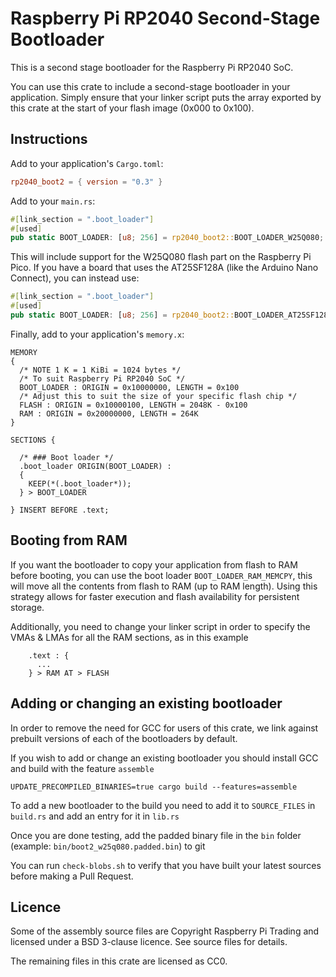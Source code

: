# Raspberry Pi RP2040 Second-Stage Bootloader

This is a second stage bootloader for the Raspberry Pi RP2040 SoC.

You can use this crate to include a second-stage bootloader in your application. Simply ensure that your linker script 
puts the array exported by this crate at the start of your flash image (0x000 to 0x100).

## Instructions

Add to your application's `Cargo.toml`:

```toml
rp2040_boot2 = { version = "0.3" }
```

Add to your `main.rs`:

```rust
#[link_section = ".boot_loader"]
#[used]
pub static BOOT_LOADER: [u8; 256] = rp2040_boot2::BOOT_LOADER_W25Q080;
```

This will include support for the W25Q080 flash part on the Raspberry Pi Pico. If you have a board that uses the AT25SF128A (like the Arduino Nano Connect), you can instead use:

```rust
#[link_section = ".boot_loader"]
#[used]
pub static BOOT_LOADER: [u8; 256] = rp2040_boot2::BOOT_LOADER_AT25SF128A;
```

Finally, add to your application's `memory.x`:

```
MEMORY
{
  /* NOTE 1 K = 1 KiBi = 1024 bytes */
  /* To suit Raspberry Pi RP2040 SoC */
  BOOT_LOADER : ORIGIN = 0x10000000, LENGTH = 0x100
  /* Adjust this to suit the size of your specific flash chip */
  FLASH : ORIGIN = 0x10000100, LENGTH = 2048K - 0x100
  RAM : ORIGIN = 0x20000000, LENGTH = 264K
}

SECTIONS {

  /* ### Boot loader */
  .boot_loader ORIGIN(BOOT_LOADER) :
  {
    KEEP(*(.boot_loader*));
  } > BOOT_LOADER

} INSERT BEFORE .text;
```

## Booting from RAM

If you want the bootloader to copy your application from flash to RAM before booting, you can use the boot loader `BOOT_LOADER_RAM_MEMCPY`, this will move all the contents from flash to RAM (up to RAM length). Using this strategy allows for faster execution and flash availability for persistent storage.

Additionally, you need to change your linker script in order to specify the VMAs & LMAs for all the RAM sections, as in this example

```
    .text : {
      ...
    } > RAM AT > FLASH
```

## Adding or changing an existing bootloader

In order to remove the need for GCC for users of this crate, we link against prebuilt versions of each of the bootloaders by default.

If you wish to add or change an existing bootloader you should install GCC and build with the feature `assemble`

```
UPDATE_PRECOMPILED_BINARIES=true cargo build --features=assemble
```

To add a new bootloader to the build you need to add it to `SOURCE_FILES` in `build.rs` and add an entry for it in `lib.rs`

Once you are done testing, add the padded binary file in the `bin` folder (example: `bin/boot2_w25q080.padded.bin`) to git

You can run `check-blobs.sh` to verify that you have built your latest sources before making a Pull Request.

## Licence

Some of the assembly source files are Copyright Raspberry Pi Trading and licensed under a BSD 3-clause licence. See source files for details.

The remaining files in this crate are licensed as CC0.


